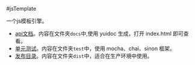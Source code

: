 #jsTemplate 

一个js模板引擎。
* [api文档](./docs)。内容在文件夹`docs`中,使用 yuidoc 生成，打开 index.html 即可查看。
* [单元测试](./test)。内容在文件夹`test`中，使用 mocha、chai、sinon 框架。
* [发布目录](./dist)。内容在文件夹`dist`中，适合在生产环境中使用。
